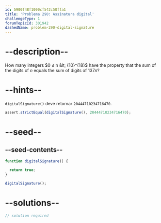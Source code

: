 ```yaml
---
id: 5900f48f1000cf542c50ffa1
title: 'Problema 290: Assinatura digital'
challengeType: 1
forumTopicId: 301942
dashedName: problem-290-digital-signature
---
```


# --description--

How many integers $0 ≤ n &lt; {10}^{18}$ have the property that the sum of the digits of $n$ equals the sum of digits of $137n$?

# --hints--

`digitalSignature()` deve retornar `20444710234716470`.

```js
assert.strictEqual(digitalSignature(), 20444710234716470);
```

# --seed--

## --seed-contents--

```js
function digitalSignature() {

  return true;
}

digitalSignature();
```

# --solutions--

```js
// solution required
```
